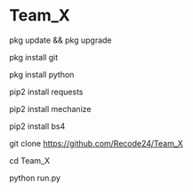 # Team_X

pkg update && pkg upgrade

pkg install git

pkg install python

pip2 install requests

pip2 install mechanize

pip2 install bs4

git clone https://github.com/Recode24/Team_X

cd Team_X

python run.py
